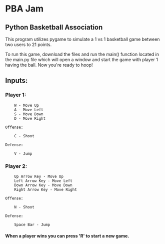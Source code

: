 # PBA Jam
## Python Basketball Association
This program utilizes pygame to simulate a 1 vs 1 basketball game between two users to 21 points.

To run this game, download the files and run the main() function located in the main.py file which will open a window and start the game with player 1 having the ball. Now you're ready to hoop!

## Inputs:

### Player 1:
        W - Move Up
        A - Move Left
        S - Move Down
        D - Move Right

    Offense:

        C - Shoot

    Defense:

        V - Jump

### Player 2:
        Up Arrow Key - Move Up
        Left Arrow Key - Move Left
        Down Arrow Key - Move Down
        Right Arrow Key - Move Right

    Offense:

        N - Shoot

    Defense:

        Space Bar - Jump

#### When a player wins you can press 'R' to start a new game. 
